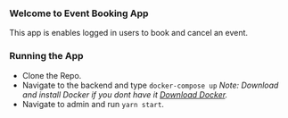 ### Welcome to Event Booking App

This app is enables logged in users to book and cancel an event.

### Running the App
- Clone the Repo.
- Navigate to the backend and type `docker-compose up` *Note: Download and install Docker if you dont have it [Download Docker](https://www.docker.com/get-started).*
- Navigate to admin and run `yarn start`.